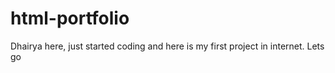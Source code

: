 # html-portfolio
Dhairya here, just started coding and here is my first project in internet. Lets go

